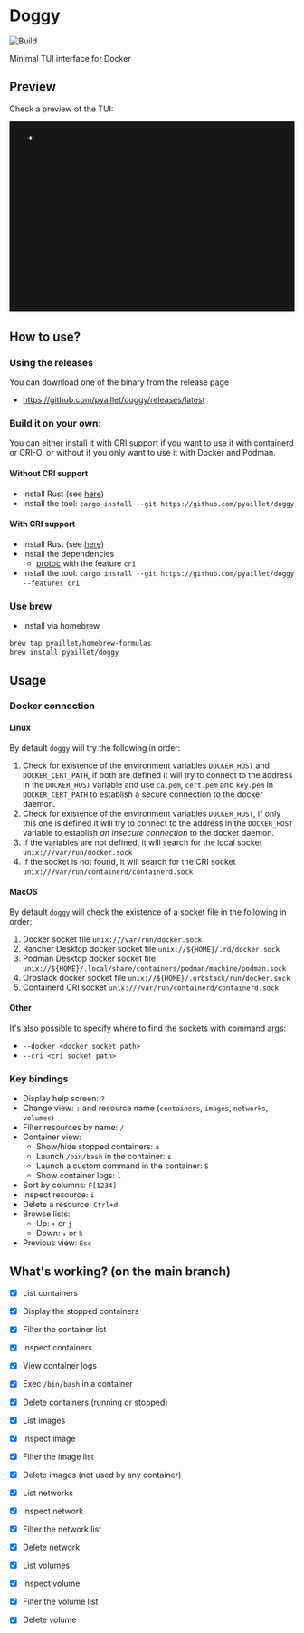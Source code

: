 # Doggy

![Build](https://github.com/pyaillet/doggy/actions/workflows/rust.yml/badge.svg)

Minimal TUI interface for Docker

## Preview

Check a preview of the TUI:

![Preview of the TUI](./doc/preview.gif)

## How to use?

### Using the releases

You can download one of the binary from the release page
- https://github.com/pyaillet/doggy/releases/latest

### Build it on your own:

You can either install it with CRI support if you want to use it with containerd or CRI-O, or without if you only want to use it with Docker and Podman.

#### Without CRI support

- Install Rust (see [here](https://www.rust-lang.org/tools/install))
- Install the tool: `cargo install --git https://github.com/pyaillet/doggy`

#### With CRI support

- Install Rust (see [here](https://www.rust-lang.org/tools/install))
- Install the dependencies
  - [protoc](https://grpc.io/docs/protoc-installation/) with the feature `cri`
- Install the tool: `cargo install --git https://github.com/pyaillet/doggy --features cri`

### Use brew

- Install via homebrew

```shell-session
brew tap pyaillet/homebrew-formulas
brew install pyaillet/doggy
```

## Usage

### Docker connection

#### Linux

By default `doggy` will try the following in order:
1. Check for existence of the environment variables `DOCKER_HOST` and `DOCKER_CERT_PATH`, if both are defined it will try to connect to the address in the `DOCKER_HOST` variable and use `ca.pem`, `cert.pem` and `key.pem` in `DOCKER_CERT_PATH` to establish a secure connection to the docker daemon.
2. Check for existence of the environment variables `DOCKER_HOST`, if only this one is defined it will try to connect to the address in the `DOCKER_HOST` variable to establish *an insecure connection* to the docker daemon.
3. If the variables are not defined, it will search for the local socket `unix:///var/run/docker.sock`
4. If the socket is not found, it will search for the CRI socket `unix:///var/run/containerd/containerd.sock`

#### MacOS

By default `doggy` will check the existence of a socket file in the following in order:
1. Docker socket file `unix:///var/run/docker.sock`
2. Rancher Desktop docker socket file `unix://${HOME}/.rd/docker.sock`
3. Podman Desktop docker socket file `unix://${HOME}/.local/share/containers/podman/machine/podman.sock`
4. Orbstack docker socket file `unix://${HOME}/.orbstack/run/docker.sock`
4. Containerd CRI socket `unix:///var/run/containerd/containerd.sock`

#### Other

It's also possible to specify where to find the sockets with command args:
- `--docker <docker socket path>`
- `--cri <cri socket path>`

### Key bindings

- Display help screen: `?`
- Change view: `:` and resource name (`containers`, `images`, `networks`, `volumes`)
- Filter resources by name: `/`
- Container view:
  - Show/hide stopped containers: `a`
  - Launch `/bin/bash` in the container: `s`
  - Launch a custom command in the container: `S`
  - Show container logs: `l`
- Sort by columns: `F[1234]`
- Inspect resource: `i` 
- Delete a resource: `Ctrl+d`
- Browse lists:
  - Up: `↑` or `j`
  - Down: `↓` or `k`
- Previous view: `Esc`

## What's working? (on the main branch)

- [x] List containers
- [x] Display the stopped containers
- [x] Filter the container list
- [x] Inspect containers
- [x] View container logs
- [x] Exec `/bin/bash` in a container
- [x] Delete containers (running or stopped)
- [x] List images
- [x] Inspect image
- [x] Filter the image list
- [x] Delete images (not used by any container)
- [x] List networks
- [x] Inspect network
- [x] Filter the network list
- [x] Delete network
- [x] List volumes
- [x] Inspect volume
- [x] Filter the volume list
- [x] Delete volume

